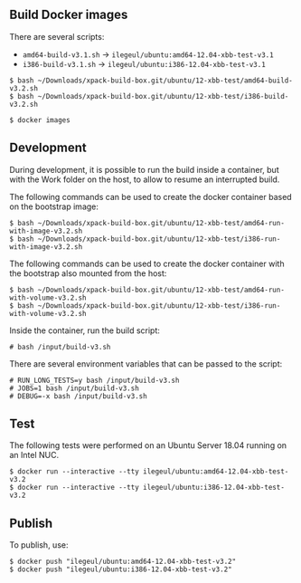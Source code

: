 
## Build Docker images

There are several scripts:

- `amd64-build-v3.1.sh` -> `ilegeul/ubuntu:amd64-12.04-xbb-test-v3.1`
- `i386-build-v3.1.sh` -> `ilegeul/ubuntu:i386-12.04-xbb-test-v3.1`

```console
$ bash ~/Downloads/xpack-build-box.git/ubuntu/12-xbb-test/amd64-build-v3.2.sh
$ bash ~/Downloads/xpack-build-box.git/ubuntu/12-xbb-test/i386-build-v3.2.sh

$ docker images
```

## Development

During development, it is possible to run the build inside a container,
but with the Work folder on the host, to allow to resume an interrupted
build.

The following commands can be used to create the docker container
based on the bootstrap image:

```console
$ bash ~/Downloads/xpack-build-box.git/ubuntu/12-xbb-test/amd64-run-with-image-v3.2.sh
$ bash ~/Downloads/xpack-build-box.git/ubuntu/12-xbb-test/i386-run-with-image-v3.2.sh
```

The following commands can be used to create the docker container
with the bootstrap also mounted from the host:

```console
$ bash ~/Downloads/xpack-build-box.git/ubuntu/12-xbb-test/amd64-run-with-volume-v3.2.sh
$ bash ~/Downloads/xpack-build-box.git/ubuntu/12-xbb-test/i386-run-with-volume-v3.2.sh
```

Inside the container, run the build script:

```console
# bash /input/build-v3.sh
```

There are several environment variables that can be passed to the script:

```console
# RUN_LONG_TESTS=y bash /input/build-v3.sh
# JOBS=1 bash /input/build-v3.sh
# DEBUG=-x bash /input/build-v3.sh
```

## Test

The following tests were performed on an Ubuntu Server
18.04 running on an Intel NUC.

```console
$ docker run --interactive --tty ilegeul/ubuntu:amd64-12.04-xbb-test-v3.2
$ docker run --interactive --tty ilegeul/ubuntu:i386-12.04-xbb-test-v3.2
```

## Publish

To publish, use:

```console
$ docker push "ilegeul/ubuntu:amd64-12.04-xbb-test-v3.2"
$ docker push "ilegeul/ubuntu:i386-12.04-xbb-test-v3.2"
```
